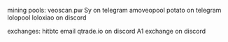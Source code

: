 mining pools:
veoscan.pw Sy on telegram
amoveopool potato on telegram
lolopool loloxiao on discord

exchanges:
hitbtc email
qtrade.io on discord
A1 exchange on discord

